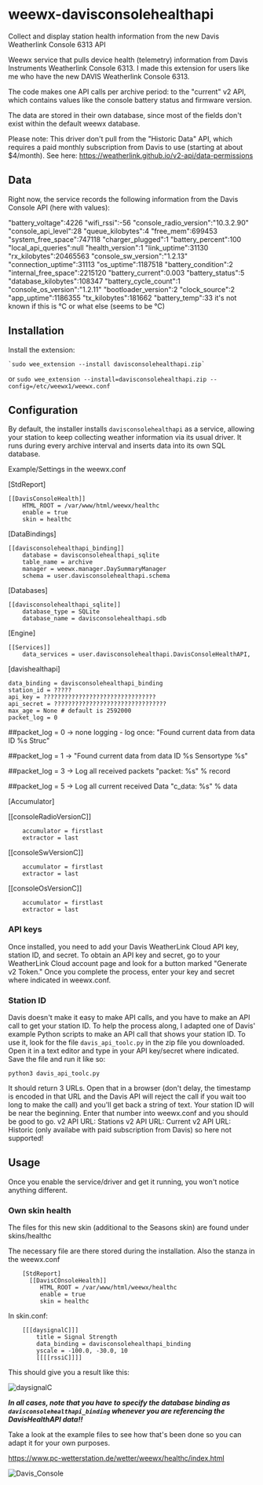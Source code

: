# weewx-davisconsolehealthapi
Collect and display station health information from the new Davis Weatherlink Console 6313 API

Weewx service that pulls device health (telemetry) information from Davis Instruments Weatherlink Console 6313. 
I made this extension for users like me who have the new DAVIS Weatherlink Console 6313. 

The code makes one API calls per archive period: 
to the "current" v2 API, which contains values like the console battery status and firmware version. 


The data are stored in their own database, since most of the fields don't exist within the default weewx database. 

Please note: This driver don't pull from the "Historic Data" API, which 
requires a paid monthly subscription from Davis to use (starting at about $4/month). 
See here: https://weatherlink.github.io/v2-api/data-permissions

## Data
Right now, the service records the following information from the Davis Console API (here with values):

  "battery_voltage":4226
  "wifi_rssi":-56
  "console_radio_version":"10.3.2.90"
  "console_api_level":28
  "queue_kilobytes":4
  "free_mem":699453
  "system_free_space":747118
  "charger_plugged":1
  "battery_percent":100
  "local_api_queries":null
  "health_version":1
  "link_uptime":31130
  "rx_kilobytes":20465563
  "console_sw_version":"1.2.13"
  "connection_uptime":31113
  "os_uptime":1187518
  "battery_condition":2
  "internal_free_space":2215120
  "battery_current":0.003
  "battery_status":5
  "database_kilobytes":108347
  "battery_cycle_count":1
  "console_os_version":"1.2.11"
  "bootloader_version":2
  "clock_source":2
  "app_uptime":1186355
  "tx_kilobytes":181662
  "battery_temp":33                  it's not known if this is °C or what else (seems to be °C)


## Installation
Install the extension:

    `sudo wee_extension --install davisconsolehealthapi.zip`
or
    `sudo wee_extension --install=davisconsolehealthapi.zip --config=/etc/weewx1/weewx.conf`

## Configuration
By default, the installer installs `davisconsolehealthapi` as a service, allowing your station to keep collecting weather information via its usual driver. 
It runs during every archive interval and inserts data into its own SQL database.

Example/Settings in the weewx.conf

 [StdReport]

    [[DavisConsoleHealth]]
        HTML_ROOT = /var/www/html/weewx/healthc
        enable = true
        skin = healthc

 [DataBindings]

    [[davisconsolehealthapi_binding]]
        database = davisconsolehealthapi_sqlite
        table_name = archive
        manager = weewx.manager.DaySummaryManager
        schema = user.davisconsolehealthapi.schema

 [Databases]

    [[davisconsolehealthapi_sqlite]]
        database_type = SQLite
        database_name = davisconsolehealthapi.sdb

 [Engine]

    [[Services]]
        data_services = user.davisconsolehealthapi.DavisConsoleHealthAPI,

 [davishealthapi]

    data_binding = davisconsolehealthapi_binding
    station_id = ?????
    api_key = ????????????????????????????????
    api_secret = ????????????????????????????????
    max_age = None # default is 2592000
    packet_log = 0

  ##packet_log = 0 -> none logging - log once: "Found current data from data ID %s Struc"

  ##packet_log = 1 -> "Found current data from data ID %s Sensortype %s"
 
  ##packet_log = 3 -> Log all received packets "packet: %s" % record

  ##packet_log = 5 -> Log all current received Data "c_data: %s" % data


 [Accumulator]

   [[consoleRadioVersionC]]

        accumulator = firstlast
        extractor = last
   [[consoleSwVersionC]]

        accumulator = firstlast
        extractor = last
   [[consoleOsVersionC]]

        accumulator = firstlast
        extractor = last


### API keys
Once installed, you need to add your Davis WeatherLink Cloud API key, station ID, and secret. 
To obtain an API key and secret, go to your WeatherLink Cloud account page and look for a button marked "Generate v2 Token." 
Once you complete the process, enter your key and secret where indicated in weewx.conf.

### Station ID
Davis doesn't make it easy to make API calls, and you have to make an API call to get your station ID. 
To help the process along, I adapted one of Davis' example Python scripts to make an API call that shows your station ID. 
To use it, look for the file `davis_api_toolc.py` in the zip file you downloaded. 
Open it in a text editor and type in your API key/secret where indicated. 
Save the file and run it like so:

`python3 davis_api_toolc.py`

It should return 3 URLs. Open that in a browser (don't delay, the timestamp is encoded in that URL and the Davis API will reject the call 
if you wait too long to make the call) and you'll get back a string of text. Your station ID will be near the beginning. 
Enter that number into weewx.conf and you should be good to go.
       v2 API URL: Stations
       v2 API URL: Current
       v2 API URL: Historic (only availabe with paid subscription from Davis) so here not supported!


## Usage
Once you enable the service/driver and get it running, you won't notice anything different. 

### Own skin health
The files for this new skin (additional to the Seasons skin) are found under 
skins/healthc


The necessary file are there stored during the installation.
Also the stanza in the weewx.conf

        [StdReport]
          [[DavisCOnsoleHealth]]
             HTML_ROOT = /var/www/html/weewx/healthc
             enable = true
             skin = healthc 

In skin.conf:

        [[[daysignalC]]]
            title = Signal Strength
            data_binding = davisconsolehealthapi_binding
            yscale = -100.0, -30.0, 10
            [[[[rssiC]]]]

This should give you a result like this:

![daysignalC](https://github.com/WernerKr/weewx-davisconsolehealthapi/assets/93549501/ddc86c7e-9093-435e-ade0-9e55ff51582c)


***In all cases, note that you have to specify the database binding as `davisconsolehealthapi_binding` 
whenever you are referencing the DavisHealthAPI data!!*** 

Take a look at the example files to see how that's been done so you can adapt it for your own purposes.

https://www.pc-wetterstation.de/wetter/weewx/healthc/index.html

![Davis_Console](https://github.com/WernerKr/weewx-davisconsolehealthapi/assets/93549501/e29d93e7-5f78-446d-a926-f46719b4c70c)
